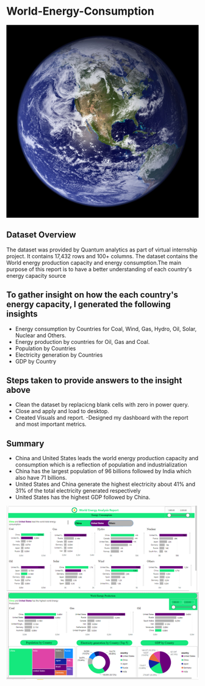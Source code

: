 # World-Energy-Consumption
![](World-energy.jpg)

## Dataset Overview

The dataset was provided by Quantum analytics as part of virtual internship project. It contains 17,432 rows and 100+ columns. The dataset contains the  World energy production capacity and energy consumption.The main purpose of this report is to have a better understanding of each country's energy capacity source

## To gather insight on how the each country's energy capacity, I generated the following insights
- Energy consumption by Countries for Coal, Wind, Gas, Hydro, Oil, Solar, Nuclear and Others.
- Energy production by countries for Oil, Gas and Coal.
- Population by Countries
- Electricity generation by Countries
- GDP by Country

## Steps taken to provide answers to the insight above
- Clean the dataset by replacicng blank cells with zero in power query.
- Close and apply and load to desktop. 
- Created Visuals and report.
-Designed my dashboard with the report and most important metrics.

## Summary
- China and United States leads the world energy production capacity and consumption which is a reflection of population and industrialization
- China has the largest population of 96 billions followed by India which  also have 71 billions.
- United States and China generate the highest electricity about 41% and 31% of the total electricity generated respectively
- United States has the highest GDP followed by China.

![](Dashboard1.png)  ![](Dashboard2.png)
